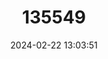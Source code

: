 ---
title: "135549"
category: "Gobio delyamurei"
draft: false
date: 2024-02-22 13:03:51
languages:
  Ukrainian: ["Пічкур чорноріченський"]
  English: ["Chornaya Gudgeon"]
---